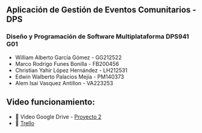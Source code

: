 ## Aplicación de Gestión de Eventos Comunitarios - DPS
### Diseño y Programación de Software Multiplataforma DPS941 G01

- William Alberto García Gómez - GG212522
- Marco Rodrigo Funes Bonilla - FB200456
- Christian Yahir López Hernández - LH212531
- Edwin Walberto Palacios Mejía - PM140373
- Alem Isai Vasquez Antillon - VA223253

## Video funcionamiento:

- 📄 Video Google Drive - [Proyecto 2](https://drive.google.com/)
- 📄 [Trello](https://trello.com/b/jaDpn3iW/mi-tablero-de-trello)

